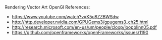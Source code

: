 Rendering Vector Art OpenGl
References:
* https://www.youtube.com/watch?v=K5u8ZZBWSdw
* http://http.developer.nvidia.com/GPUGems3/gpugems3_ch25.html
* http://research.microsoft.com/en-us/um/people/cloop/loopblinn05.pdf
* https://github.com/openframeworks/openFrameworks/issues/1190
